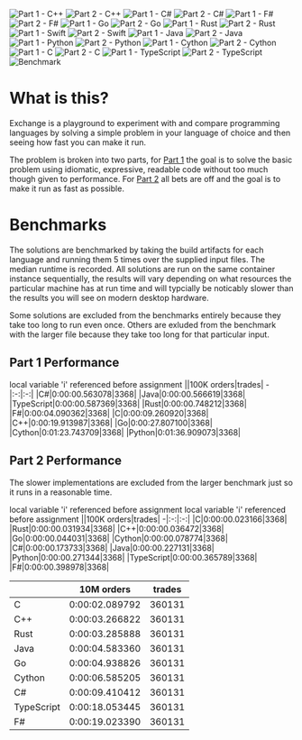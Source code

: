 ![Part 1 - C++](./workflows/Part%201%20-%20C++/badge.svg) ![Part 2 - C++](./workflows/Part%202%20-%20C++/badge.svg) ![Part 1 - C#](./workflows/Part%201%20-%20C%23/badge.svg) ![Part 2 - C#](./workflows/Part%202%20-%20C%23/badge.svg) ![Part 1 - F#](./workflows/Part%201%20-%20F%23/badge.svg) ![Part 2 - F#](./workflows/Part%202%20-%20F%23/badge.svg) ![Part 1 - Go](./workflows/Part%201%20-%20Go/badge.svg) ![Part 2 - Go](./workflows/Part%202%20-%20Go/badge.svg) ![Part 1 - Rust](./workflows/Part%201%20-%20Rust/badge.svg) ![Part 2 - Rust](./workflows/Part%202%20-%20Rust/badge.svg) ![Part 1 - Swift](./workflows/Part%201%20-%20Swift/badge.svg) ![Part 2 - Swift](./workflows/Part%202%20-%20Swift/badge.svg) ![Part 1 - Java](./workflows/Part%201%20-%20Java/badge.svg) ![Part 2 - Java](./workflows/Part%202%20-%20Java/badge.svg) ![Part 1 - Python](./workflows/Part%201%20-%20Python/badge.svg) ![Part 2 - Python](./workflows/Part%202%20-%20Python/badge.svg) ![Part 1 - Cython](./workflows/Part%201%20-%20Cython/badge.svg) ![Part 2 - Cython](./workflows/Part%202%20-%20Cython/badge.svg) ![Part 1 - C](./workflows/Part%201%20-%20C/badge.svg) ![Part 2 - C](./workflows/Part%202%20-%20C/badge.svg) ![Part 1 - TypeScript](./workflows/Part%201%20-%20TypeScript/badge.svg) ![Part 2 - TypeScript](./workflows/Part%202%20-%20TypeScript/badge.svg) ![Benchmark](./workflows/Benchmark/badge.svg) 

# What is this?

Exchange is a playground to experiment with and compare programming languages by solving a simple problem in your language of choice and then seeing how fast you can make it run.

The problem is broken into two parts, for [Part 1](./tree/master/Part%201) the goal is to solve the basic problem using idiomatic, expressive, readable code without too much though given to performance. For [Part 2](./tree/master/Part%202) all bets are off and the goal is to make it run as fast as possible.

# Benchmarks

The solutions are benchmarked by taking the build artifacts for each language and running them 5 times over the supplied input files. The median runtime is recorded. All solutions are run on the same container instance sequentially, the results will vary depending on what resources the particular machine has at run time and will typcially be noticably slower than the results you will see on modern desktop hardware.

Some solutions are excluded from the benchmarks entirely because they take too long to run even once. Others are exluded from the benchmark with the larger file because they take too long for that particular input.

## Part 1 Performance


local variable 'i' referenced before assignment
||100K orders|trades|
-|:-:|:-:|
|C#|0:00:00.563078|3368|
|Java|0:00:00.566619|3368|
|TypeScript|0:00:00.587369|3368|
|Rust|0:00:00.748212|3368|
|F#|0:00:04.090362|3368|
|C|0:00:09.260920|3368|
|C++|0:00:19.913987|3368|
|Go|0:00:27.807100|3368|
|Cython|0:01:23.743709|3368|
|Python|0:01:36.909073|3368|


## Part 2 Performance

The slower implementations are excluded from the larger benchmark just so it runs in a reasonable time.

local variable 'i' referenced before assignment
local variable 'i' referenced before assignment
||100K orders|trades|
-|:-:|:-:|
|C|0:00:00.023166|3368|
|Rust|0:00:00.031934|3368|
|C++|0:00:00.036472|3368|
|Go|0:00:00.044031|3368|
|Cython|0:00:00.078774|3368|
|C#|0:00:00.173733|3368|
|Java|0:00:00.227131|3368|
|Python|0:00:00.271344|3368|
|TypeScript|0:00:00.365789|3368|
|F#|0:00:00.398978|3368|


||10M orders|trades|
-|:-:|:-:|
|C|0:00:02.089792|360131|
|C++|0:00:03.266822|360131|
|Rust|0:00:03.285888|360131|
|Java|0:00:04.583360|360131|
|Go|0:00:04.938826|360131|
|Cython|0:00:06.585205|360131|
|C#|0:00:09.410412|360131|
|TypeScript|0:00:18.053445|360131|
|F#|0:00:19.023390|360131|



